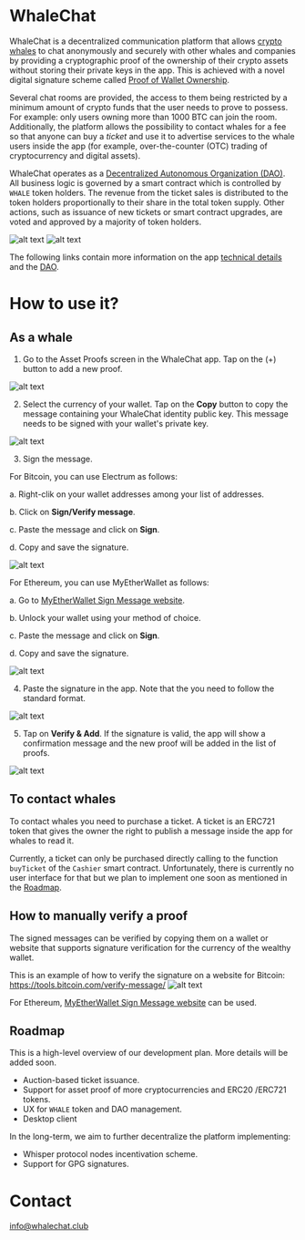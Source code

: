 # WhaleChat

WhaleChat is a decentralized communication platform that allows [crypto whales](https://en.bitcoinwiki.org/wiki/Whales) to chat anonymously and securely with other whales and companies by providing a cryptographic proof of the ownership of their crypto assets without storing their private keys in the app. This is achieved with a novel digital signature scheme called [Proof of Wallet Ownership](./Documentation.md#Proof-Of-Wallet-Ownership).

Several chat rooms are provided, the access to them being restricted by a minimum amount of crypto funds that the user needs to prove to possess. For example: only users owning more than 1000 BTC can join the room. Additionally, the platform allows the possibility to contact whales for a fee so that anyone can buy a *ticket* and use it to advertise services to the whale users inside the app (for example, over-the-counter (OTC) trading of cryptocurrency and digital assets).

WhaleChat operates as a [Decentralized Autonomous Organization (DAO)](./DAO.md). All business logic is governed by a smart contract which is controlled by `WHALE` token holders. The revenue from the ticket sales is distributed to the token holders proportionally to their share in the total token supply. Other actions, such as issuance of new tickets or smart contract upgrades, are voted and approved by a majority of token holders.

![alt text](img/contact_whale.png) ![alt text](img/member_list.png)

The following links contain more information on the app [technical details](./Documentation.md) and the [DAO](./DAO.md).

# How to use it?

## As a whale

1. Go to the Asset Proofs screen in the WhaleChat app. Tap on the (+) button to add a new proof.

![alt text](img/asset_proofs_screen_empty.png)

2. Select the currency of your wallet. Tap on the **Copy** button to copy the message containing your WhaleChat identity public key. This message needs to be signed with your wallet's private key.

![alt text](img/add_proof_screen_1.png)

3. Sign the message.

For Bitcoin, you can use Electrum as follows:

a. Right-clik on your wallet addresses among your list of addresses.

b. Click on **Sign/Verify message**.

c. Paste the message and click on **Sign**.

d. Copy and save the signature.

![alt text](img/electrum_sign.png)

For Ethereum, you can use MyEtherWallet as follows:

a. Go to [MyEtherWallet Sign Message website](https://www.myetherwallet.com/signmsg.html).

b. Unlock your wallet using your method of choice.

c. Paste the message and click on **Sign**.

d. Copy and save the signature.

![alt text](img/mew_sign.png)

4. Paste the signature in the app. Note that the you need to follow the standard format.

![alt text](img/add_proof_screen_2.png)

5. Tap on **Verify & Add**. If the signature is valid, the app will show a confirmation message and the new proof will be added in the list of proofs.

![alt text](img/asset_proofs_screen_filled.png)

## To contact whales

To contact whales you need to purchase a ticket. A ticket is an ERC721 token that gives the owner the right to publish a message inside the app for whales to read it.

Currently, a ticket can only be purchased directly calling to the function `buyTicket` of the `Cashier` smart contract. Unfortunately, there is currently no user interface for that but we plan to implement one soon as mentioned in the [Roadmap](#Roadmap).

## How to manually verify a proof

The signed messages can be verified by copying them on a wallet or website that supports signature verification for the currency of the wealthy wallet.

This is an example of how to verify the signature on a website for Bitcoin:
https://tools.bitcoin.com/verify-message/
![alt text](img/online-verify.png)

For Ethereum, [MyEtherWallet Sign Message website](https://www.myetherwallet.com/signmsg.html) can be used.

## Roadmap

This is a high-level overview of our development plan. More details will be added soon.

- Auction-based ticket issuance.
- Support for asset proof of more cryptocurrencies and ERC20 /ERC721 tokens.
- UX for `WHALE` token and DAO management.
- Desktop client

In the long-term, we aim to further decentralize the platform implementing:
- Whisper protocol nodes incentivation scheme.
- Support for GPG signatures.

# Contact

[info@whalechat.club](mailto:info@whalechat.club)

